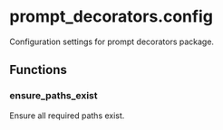 # prompt_decorators.config

Configuration settings for prompt decorators package.

## Functions

### ensure_paths_exist

Ensure all required paths exist.
